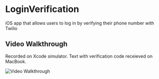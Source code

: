# LoginVerification
iOS app that allows users to log in by verifying their phone number with Twilio

## Video Walkthrough
Recorded on Xcode simulator. Text with verification code receieved on MacBook.

<img src='http://g.recordit.co/0ucAOJW690.gif' title='Video Walkthrough' width='' alt='Video Walkthrough' />
